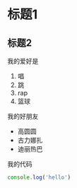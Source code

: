 # 标题1
## 标题2

我的爱好是
1. 唱
2. 跳
3. rap
4. 篮球

我的好朋友
* 高圆圆
* 古力娜扎
* 迪丽热巴

我的代码

```javascript
console.log('hello')
```